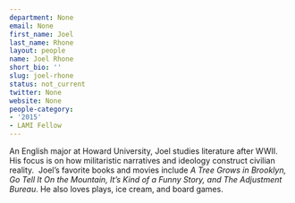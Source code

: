 ```yaml
---
department: None
email: None
first_name: Joel
last_name: Rhone
layout: people
name: Joel Rhone
short_bio: ''
slug: joel-rhone
status: not_current
twitter: None
website: None
people-category:
- '2015'
- LAMI Fellow
---
```


An English major at Howard University, Joel studies literature after WWII. His focus is on how militaristic narratives and ideology construct civilian reality.  Joel’s favorite books and movies include _A Tree Grows in Brooklyn, Go Tell It On the Mountain, It’s Kind of a Funny Story, and The Adjustment Bureau_. He also loves plays, ice cream, and board games.
